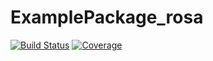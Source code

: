 # ExamplePackage_rosa

[![Build Status](https://travis-ci.com/janrosa1/ExamplePackage_rosa.jl.svg?branch=master)](https://travis-ci.com/janrosa1/ExamplePackage_rosa.jl)
[![Coverage](https://codecov.io/gh/janrosa1/ExamplePackage_rosa.jl/branch/master/graph/badge.svg)](https://codecov.io/gh/janrosa1/ExamplePackage_rosa.jl)
